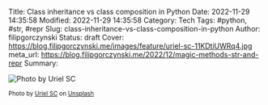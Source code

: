Title: Class inheritance vs class composition in Python
Date: 2022-11-29 14:35:58
Modified: 2022-11-29 14:35:58
Category: Tech
Tags: #python, #str, #repr
Slug: class-inheritance-vs-class-composition-in-python
Author: filipgorczynski
Status: draft
Cover: https://blog.filipgorczynski.me/images/feature/uriel-sc-11KDtiUWRq4.jpg
meta_url: https://blog.filipgorczynski.me/2022/12/magic-methods-str-and-repr
Summary: 

![Photo by Uriel SC](https://blog.filipgorczynski.me/images/feature/uriel-sc-11KDtiUWRq4.jpg)

<small class="unsplash-reference">
    Photo by <a href="https://unsplash.com/@urielsc26?utm_source=unsplash&utm_medium=referral&utm_content=creditCopyText">Uriel SC</a> on <a href="https://unsplash.com/?utm_source=unsplash&utm_medium=referral&utm_content=creditCopyText">Unsplash</a>
</small>
